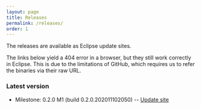 ```yaml
---
layout: page
title: Releases
permalink: /releases/
order: 1
---
```


The releases are available as Eclipse update sites.

The links below yield a 404 error in a browser, but they still work correctly in Eclipse. This is due to the limitations of GitHub, which requires us to refer the binaries via their raw URL.

### Latest version

 - Milestone: 0.2.0 M1 (build 0.2.0.202011102050) -- [Update site](https://raw.githubusercontent.com/proxima-tools/proxima-tools.github.io/main/updates/milestones/0.2.0M1)